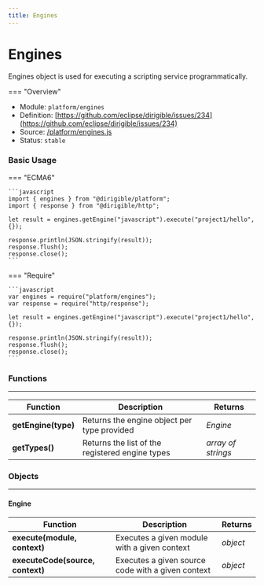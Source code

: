 ```yaml
---
title: Engines
---
```


Engines
===

Engines object is used for executing a scripting service programmatically.

=== "Overview"
- Module: `platform/engines`
- Definition: [https://github.com/eclipse/dirigible/issues/234](https://github.com/eclipse/dirigible/issues/234)
- Source: [/platform/engines.js](https://github.com/eclipse/dirigible/blob/master/components/api-platform/src/main/resources/META-INF/dirigible/platform/engines.js)
- Status: `stable`

### Basic Usage

=== "ECMA6"

    ```javascript
    import { engines } from "@dirigible/platform";
    import { response } from "@dirigible/http";

    let result = engines.getEngine("javascript").execute("project1/hello", {});

    response.println(JSON.stringify(result));
    response.flush();
    response.close();
    ```

=== "Require"

    ```javascript
    var engines = require("platform/engines");
    var response = require("http/response");

    let result = engines.getEngine("javascript").execute("project1/hello", {});

    response.println(JSON.stringify(result));
    response.flush();
    response.close();
    ```


### Functions

---

Function     | Description | Returns
------------ | ----------- | --------
**getEngine(type)**   | Returns the engine object per type provided | *Engine*
**getTypes()**   | Returns the list of the registered engine types | *array of strings*

### Objects

---

#### Engine

Function     | Description | Returns
------------ | ----------- | --------
**execute(module, context)**   | Executes a given module with a given context | *object*
**executeCode(source, context)**   | Executes a given source code with a given context | *object*
